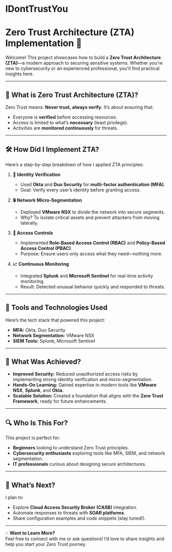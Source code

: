 # IDontTrustYou

# Zero Trust Architecture (ZTA) Implementation 🚀

Welcome! This project showcases how to build a **Zero Trust Architecture (ZTA)**—a modern approach to securing sensitive systems. Whether you're new to cybersecurity or an experienced professional, you'll find practical insights here.

---

## 🌟 What is Zero Trust Architecture (ZTA)?
Zero Trust means: **Never trust, always verify**. It’s about ensuring that:
- Everyone is **verified** before accessing resources.
- Access is limited to what’s **necessary** (least privilege).
- Activities are **monitored continuously** for threats.

---

## 🛠️ How Did I Implement ZTA?
Here’s a step-by-step breakdown of how I applied ZTA principles:

1. **🔑 Identity Verification**  
   - Used **Okta** and **Duo Security** for **multi-factor authentication (MFA)**.  
   - Goal: Verify every user’s identity before granting access.

2. **🔒 Network Micro-Segmentation**  
   - Deployed **VMware NSX** to divide the network into secure segments.  
   - Why? To isolate critical assets and prevent attackers from moving laterally.

3. **📜 Access Controls**  
   - Implemented **Role-Based Access Control (RBAC)** and **Policy-Based Access Control (PBAC)**.  
   - Purpose: Ensure users only access what they need—nothing more.

4. **📈 Continuous Monitoring**  
   - Integrated **Splunk** and **Microsoft Sentinel** for real-time activity monitoring.  
   - Result: Detected unusual behavior quickly and responded to threats.

---

## 🧰 Tools and Technologies Used
Here’s the tech stack that powered this project:  
- **MFA:** Okta, Duo Security  
- **Network Segmentation:** VMware NSX  
- **SIEM Tools:** Splunk, Microsoft Sentinel  

---

## 🎯 What Was Achieved?
- **Improved Security:** Reduced unauthorized access risks by implementing strong identity verification and micro-segmentation.  
- **Hands-On Learning:** Gained expertise in modern tools like **VMware NSX**, **Splunk**, and **Okta**.  
- **Scalable Solution:** Created a foundation that aligns with the **Zero Trust Framework**, ready for future enhancements.  

---

## 🔍 Who Is This For?
This project is perfect for:  
- **Beginners** looking to understand Zero Trust principles.  
- **Cybersecurity enthusiasts** exploring tools like MFA, SIEM, and network segmentation.  
- **IT professionals** curious about designing secure architectures.  

---

## 🌱 What’s Next?
I plan to:  
- Explore **Cloud Access Security Broker (CASB)** integration.  
- Automate responses to threats with **SOAR platforms**.  
- Share configuration examples and code snippets (stay tuned!).

---

💡 **Want to Learn More?**  
Feel free to connect with me or ask questions! I’d love to share insights and help you start your Zero Trust journey.  
